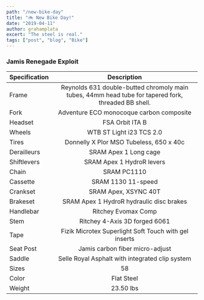 ```yaml
---
path: "/new-bike-day"
title: "🚲 New Bike Day!"
date: "2019-04-11"
author: grahamplata
excert: "The steel is real."
tags: ["post", "blog", "Bike"]
---
```


### Jamis Renegade Exploit

| Specification |                                             Description                                             |
| ------------- | :-------------------------------------------------------------------------------------------------: |
| Frame         | Reynolds 631 double-butted chromoly main tubes, 44mm head tube for tapered fork, threaded BB shell. |
| Fork          |                              Adventure ECO monocoque carbon composite                               |
| Headset       |                                           FSA Orbit ITA B                                           |
| Wheels        |                                      WTB ST Light i23 TCS 2.0                                       |
| Tires         |                               Donnelly X Plor MSO Tubeless, 650 x 40c                               |
| Derailleurs   |                                        SRAM Apex 1 Long cage                                        |
| Shiftlevers   |                                      SRAM Apex 1 HydroR levers                                      |
| Chain         |                                             SRAM PC1110                                             |
| Cassette      |                                         SRAM 1130 11-speed                                          |
| Crankset      |                                        SRAM Apex, XSYNC 40T                                         |
| Brakeset      |                              SRAM Apex 1 HydroR hydraulic disc brakes                               |
| Handlebar     |                                         Ritchey Evomax Comp                                         |
| Stem          |                                    Ritchey 4-Axis 3D forged 6061                                    |
| Tape          |                        Fizik Microtex Superlight Soft Touch with gel inserts                        |
| Seat Post     |                                   Jamis carbon fiber micro-adjust                                   |
| Saddle        |                           Selle Royal Asphalt with integrated clip system                           |
| Sizes         |                                                 58                                                  |
| Color         |                                             Flat Steel                                              |
| Weight        |                                              23.50 lbs                                              |

